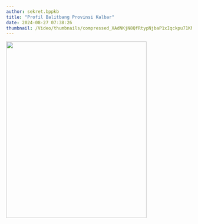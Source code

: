 ```yaml
---
author: sekret.bppkb
title: "Profil Balitbang Provinsi Kalbar"
date: 2024-08-27 07:38:26
thumbnail: /Video/thumbnails/compressed_XAdNKjN8QfRtypNjbaP1xIqckpu71KNtWucKJ4Zu.png
---
```

<p><a href="https://www.tiktok.com/@balitbang_kalbar/video/7407714801754983685"><img src="/images/RFKCl12pp9WqgycwRw0u.png" alt="" width="381" height="479" /></a></p>
